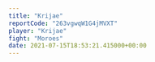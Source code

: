 ```yaml
---
title: "Krijae"
reportCode: "263vgwqW1G4jMVXT"
player: "Krijae"
fight: "Moroes"
date: 2021-07-15T18:53:21.415000+00:00
---
```

